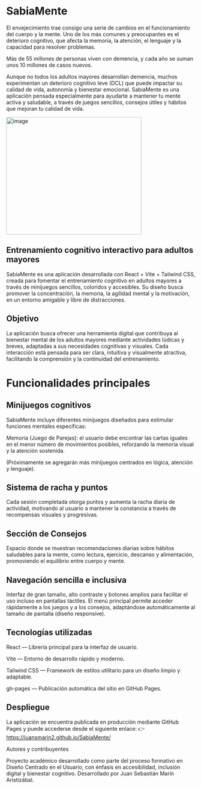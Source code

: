 # SabiaMente

El envejecimiento trae consigo una serie de cambios en el funcionamiento del cuerpo y la mente. Uno de los más comunes y preocupantes es el deterioro cognitivo, que afecta la memoria, la atención, el lenguaje y la capacidad para resolver problemas. 

Más de 55 millones de personas viven con demencia, y cada año se suman unos 10 millones de casos nuevos.

Aunque no todos los adultos mayores desarrollan demencia, muchos experimentan un deterioro cognitivo leve (DCL) que puede impactar su calidad de vida, autonomía y bienestar emocional.
SabiaMente es una aplicación pensada especialmente para ayudarte a mantener tu mente activa y saludable, a través de juegos sencillos, consejos útiles y hábitos que mejoran tu calidad de vida.


<img width="360" height="312" alt="image" src="https://github.com/user-attachments/assets/e7c3b624-2c83-4b14-bca3-ec700f9b4bf6" />



## Entrenamiento cognitivo interactivo para adultos mayores

SabiaMente es una aplicación desarrollada con React + Vite + Tailwind CSS, creada para fomentar el entrenamiento cognitivo en adultos mayores a través de minijuegos sencillos, coloridos y accesibles. Su diseño busca promover la concentración, la memoria, la agilidad mental y la motivación, en un entorno amigable y libre de distracciones.

## Objetivo

La aplicación busca ofrecer una herramienta digital que contribuya al bienestar mental de los adultos mayores mediante actividades lúdicas y breves, adaptadas a sus necesidades cognitivas y visuales. Cada interacción está pensada para ser clara, intuitiva y visualmente atractiva, facilitando la comprensión y la continuidad del entrenamiento.

# Funcionalidades principales
## Minijuegos cognitivos

SabiaMente incluye diferentes minijuegos diseñados para estimular funciones mentales específicas:

Memoria (Juego de Parejas): el usuario debe encontrar las cartas iguales en el menor número de movimientos posibles, reforzando la memoria visual y la atención sostenida.

(Próximamente se agregarán más minijuegos centrados en lógica, atención y lenguaje).

## Sistema de racha y puntos

Cada sesión completada otorga puntos y aumenta la racha diaria de actividad, motivando al usuario a mantener la constancia a través de recompensas visuales y progresivas.

 ## Sección de Consejos

Espacio donde se muestran recomendaciones diarias sobre hábitos saludables para la mente, como lectura, ejercicio, descanso y alimentación, promoviendo el equilibrio entre cuerpo y mente.

## Navegación sencilla e inclusiva

Interfaz de gran tamaño, alto contraste y botones amplios para facilitar el uso incluso en pantallas táctiles.
El menú principal permite acceder rápidamente a los juegos y a los consejos, adaptándose automáticamente al tamaño de pantalla (diseño responsive).

## Tecnologías utilizadas

React — Librería principal para la interfaz de usuario.

Vite — Entorno de desarrollo rápido y moderno.

Tailwind CSS — Framework de estilos utilitario para un diseño limpio y adaptable.

gh-pages — Publicación automática del sitio en GitHub Pages.

## Despliegue

La aplicación se encuentra publicada en producción mediante GitHub Pages y puede accederse desde el siguiente enlace:
👉 https://juansmarin2.github.io/SabiaMente/

 Autores y contribuyentes

Proyecto académico desarrollado como parte del proceso formativo en Diseño Centrado en el Usuario, con énfasis en accesibilidad, inclusión digital y bienestar cognitivo.
Desarrollado por Juan Sebastián Marín Aristizábal.
